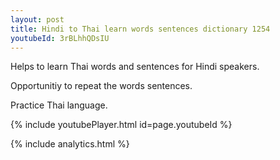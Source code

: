 ```yaml
---
layout: post
title: Hindi to Thai learn words sentences dictionary 1254 
youtubeId: 3rBLhhQDsIU
---
```

 
 
Helps to learn Thai words and sentences for Hindi speakers.

Opportunitiy to repeat the words sentences. 

Practice Thai language. 
 
{% include youtubePlayer.html id=page.youtubeId %}
 
 
{% include analytics.html %}